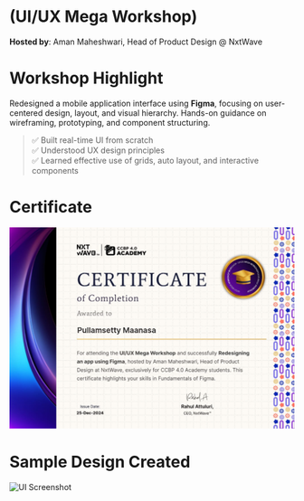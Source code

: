 # (UI/UX Mega Workshop)

**Hosted by**: Aman Maheshwari, Head of Product Design @ NxtWave  

# Workshop Highlight
Redesigned a mobile application interface using **Figma**, focusing on user-centered design, layout, and visual hierarchy. Hands-on guidance on wireframing, prototyping, and component structuring.
> ✅ Built real-time UI from scratch  
> ✅ Understood UX design principles  
> ✅ Learned effective use of grids, auto layout, and interactive components  


# Certificate
![Certificate](https://github.com/pullamsettymaanasa/Certificate-Portfolio/blob/main/PROJECT/Figma%20designing%20certification.jpg?raw=true)


# Sample Design Created
![UI Screenshot](https://drive.google.com/file/d/1yDt99aROmQzJxn3ji2WmcBSrJFEnTzPP/view?usp=sharing)
